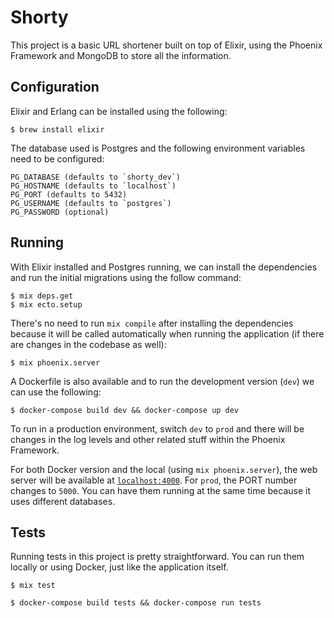 # Shorty

This project is a basic URL shortener built on top of Elixir, using the
Phoenix Framework and MongoDB to store all the information.

## Configuration
Elixir and Erlang can be installed using the following:
```
$ brew install elixir
```

The database used is Postgres and the following environment variables need
to be configured:
```
PG_DATABASE (defaults to `shorty_dev`)
PG_HOSTNAME (defaults to `localhost`)
PG_PORT (defaults to 5432)
PG_USERNAME (defaults to `postgres`)
PG_PASSWORD (optional)
```

## Running
With Elixir installed and Postgres running, we can install the
dependencies and run the initial migrations using the follow command:
```
$ mix deps.get
$ mix ecto.setup
```
There's no need to run `mix compile` after installing the dependencies
because it will be called automatically when running the application (if
there are changes in the codebase as well):
```
$ mix phoenix.server
```

A Dockerfile is also available and to run the development version (`dev`)
we can use the following:
```
$ docker-compose build dev && docker-compose up dev
```
To run in a production environment, switch `dev` to `prod` and there will
be changes in the log levels and other related stuff within the Phoenix
Framework.

For both Docker version and the local (using `mix phoenix.server`), the
web server will be available at [`localhost:4000`](http://localhost:4000).
For `prod`, the PORT number changes to `5000`. You can have them running
at the same time because it uses different databases.

## Tests
Running tests in this project is pretty straightforward. You can run them
locally or using Docker, just like the application itself.

```
$ mix test
```

```
$ docker-compose build tests && docker-compose run tests
```
